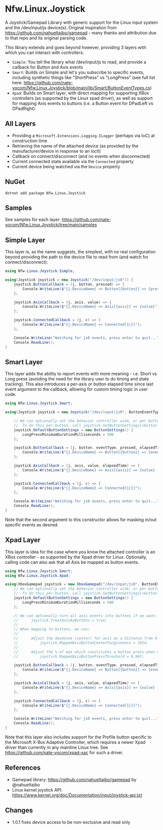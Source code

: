 # Nfw.Linux.Joystick

A Joystick/Gamepad Library with generic support for the Linux input system and the /dev/input/js<x> device(s).  Original inspiration from https://github.com/nahueltaibo/gamepad - many thanks and attribution due to that repo and its original parsing code.

This library extends and goes beyond however, providing 3 layers with which you can interact with controllers:

- `Simple`: You tell the library what /dev/input/js<x> to read, and provide a callback for Button and Axis events
- `Smart`: Builds on Simple and let's you subscribe to specific events, including synthetic things like "ShortPress" vs "LongPress" (see full list here: https://github.com/nate-yocom/Nfw.Linux.Joystick/blob/main/lib/Smart/ButtonEventTypes.cs)
- `Xpad`: Builds on Smart layer, with direct mapping for supporting XBox controllers (as supported by the Linux xpad driver), as well as support for mapping Axis events to buttons (i.e. a Button event for DPadLeft vs DPadRight)

## All Layers

 - Providing a ```Microsoft.Extensions.Logging.ILogger``` (perhaps via IoC) at construction time
 - Retrieving the name of the attached device (as provided by the manufacturer/device in response to an ioctl)
 - Callback on connect/disconnect (and no events when disconnected)
 - Current connected state available via the ```Connected``` property
 - Current device being watched via the ```Device``` property

## NuGet

```dotnet add package Nfw.Linux.Joystick```
 
## Samples 

See samples for each layer: https://github.com/nate-yocom/Nfw.Linux.Joystick/tree/main/samples
 
## Simple Layer

This layer is, as the name suggests, the simplest, with no real configuration beyond providing the path to the device file to read from (and watch for connect/disconnect):

```csharp
using Nfw.Linux.Joystick.Simple;

using(Joystick joystick = new Joystick("/dev/input/js0")) {
    joystick.ButtonCallback = (j, button, pressed) => {
        Console.WriteLine($"{j.DeviceName} => Button[{button}] => {pressed}");
    };

    joystick.AxisCallback = (j, axis, value) => {
        Console.WriteLine($"{j.DeviceName} => Axis[{axis}] => {value}");
    };

    joystick.ConnectedCallback = (j, c) => {
        Console.WriteLine($"{j.DeviceName} => Connected[{c}]");
    };

    Console.WriteLine("Watching for js0 events, press enter to quit...");
    Console.ReadLine();
}
```

## Smart Layer

This layer adds the ability to report events with more meaning - i.e. Short vs Long press (avoiding the need for the library user to do timing and state tracking).  This also introduces a per-axis or button elapsed time since last event argument to the callback, allowing for custom timing logic in user code.

```csharp
using Nfw.Linux.Joystick.Smart;

using(Joystick joystick = new Joystick("/dev/input/js0", ButtonEventTypes.All)) {

    // We can optionally set the behavior controller wide, or per button, re what constitutes a LongPress vs a ShortPress:
    //  To do this per-button, call joystick.SetButtonSettings(<button id>, <settings>);    
    joystick.DefaultButtonSettings = new ButtonSettings() { 
        LongPressMinimumDurationMilliseconds = 500
    };

    joystick.ButtonCallback = (j, button, eventType, pressed, elapsedTime) => {
        Console.WriteLine($"{j.DeviceName} => Button[{button}] => {eventType} [Current: {pressed} Elapsed: {elapsedTime}]");
    };

    joystick.AxisCallback = (j, axis, value, elapsedTime) => {
        Console.WriteLine($"{j.DeviceName} => Axis[{axis}] => {value} [Elapsed: {elapsedTime}]");
    };

    joystick.ConnectedCallback = (j, c) => {
        Console.WriteLine($"{j.DeviceName} => Connected[{c}]");
    };

    Console.WriteLine("Watching for js0 events, press enter to quit...");
    Console.ReadLine();
}
```

Note that the second argument to this constructor allows for masking in/out specific events as desired.

## Xpad Layer

This layer is idea for the case where you know the attached controller is an XBox controller - as supported by the Xpad driver for Linux.  Optionally, calling code can also ask that all Axis be mapped as button events.

```csharp
using Nfw.Linux.Joystick.Smart;
using Nfw.Linux.Joystick.Xpad;

using(XboxGamepad joystick = new XboxGamepad("/dev/input/js0", ButtonEventTypes.All)) {
    // We can optionally set the behavior controller wide, or per button, re what constitutes a LongPress vs a ShortPress:
    //  To do this per-button, call joystick.SetButtonSettings(<button id>, <settings>);    
    joystick.DefaultButtonSettings = new ButtonSettings() { 
        LongPressMinimumDurationMilliseconds = 500
    };

    // We can optionally turn all axis events into buttons if we want:
    //      joystick.TreatAxisAsButtons = true;
    //
    // When mapping to buttons, we can:
    //
    //      Adjust the deadzone (center) for axis as a distance from 0 with:
    //          joystick.MappedAxisButtonCenterForgiveness = 1024;
    //
    //      Adjust the % of max which constitutes a button press when mapping an axis to a button    
    //          joystick.MappedAxisButtonPressThreshold = 0.90f;

    joystick.ButtonCallback = (j, button, eventType, pressed, elapsedTime) => {
        Console.WriteLine($"{j.DeviceName} => Button[{button}] => {eventType} [Current: {pressed} Elapsed: {elapsedTime}]");
    };

    joystick.AxisCallback = (j, axis, value, elapsedTime) => {
        Console.WriteLine($"{j.DeviceName} => Axis[{axis}] => {value} [Elapsed: {elapsedTime}]");
    };

    joystick.ConnectedCallback = (j, c) => {
        Console.WriteLine($"{j.DeviceName} => Connected[{c}]");
    };

    Console.WriteLine("Watching for js0 events, press enter to quit...");
    Console.ReadLine();
}
```

Note that this layer also includes support for the Profile button specific to the Microsoft X-Box Adaptive Controller, which requires a newer Xpad driver than currently in any mainline Linux tree.  See https://github.com/nate-yocom/xpad-xac for such a driver.

## References
- Gamepad library: https://github.com/nahueltaibo/gamepad by @nahueltaibo
- Linux kernel joystick API: https://www.kernel.org/doc/Documentation/input/joystick-api.txt

## Changes

- 1.0.1 fixes device access to be non-exclusive and read only